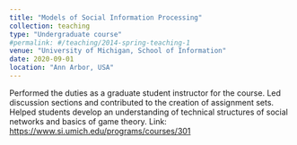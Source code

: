 ```yaml
---
title: "Models of Social Information Processing"
collection: teaching
type: "Undergraduate course"
#permalink: #/teaching/2014-spring-teaching-1
venue: "University of Michigan, School of Information"
date: 2020-09-01
location: "Ann Arbor, USA"
---
```


Performed the duties as a graduate student instructor for the course. Led discussion sections and contributed to the creation of assignment sets. Helped students develop an understanding of technical structures of social networks and basics of game theory. Link: https://www.si.umich.edu/programs/courses/301

<!-- Heading 1
======

Heading 2
======

Heading 3
====== -->